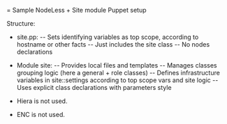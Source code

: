 = Sample NodeLess + Site module Puppet setup

Structure:
- site.pp:
-- Sets identifying variables as top scope, according to hostname or other facts
-- Just includes the site class
-- No nodes declarations

- Module site:
-- Provides local files and templates
-- Manages classes grouping logic (here a general + role classes)
-- Defines infrastructure variables in site::settings according to top scope vars and site logic
-- Uses explicit class declarations with parameters style

- Hiera is not used.
- ENC is not used.

